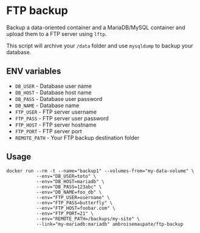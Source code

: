 # FTP backup

Backup a data-oriented container and a MariaDB/MySQL container and
upload them to a FTP server using `lftp`.

This script will archive your `/data` folder and use `mysqldump` to
backup your database.

## ENV variables

* `DB_USER` - Database user name
* `DB_HOST` - Database host name
* `DB_PASS` - Database user password
* `DB_NAME` - Database name
* `FTP_USER` - FTP server username
* `FTP_PASS` - FTP server user password
* `FTP_HOST` - FTP server hostname
* `FTP_PORT` - FTP server port
* `REMOTE_PATH` - Your FTP backup destination folder

## Usage

```shell
docker run --rm -t --name="backup1" --volumes-from="my-data-volume" \
           --env="DB_USER=toto" \
           --env="DB_HOST=mariadb" \
           --env="DB_PASS=123abc" \
           --env="DB_NAME=foo_db" \
           --env="FTP_USER=username" \
           --env="FTP_PASS=butterfly" \
           --env="FTP_HOST=foobar.com" \
           --env="FTP_PORT=21" \
           --env="REMOTE_PATH=/backups/my-site" \
           --link="my-mariadb:mariadb" ambroisemaupate/ftp-backup
```
